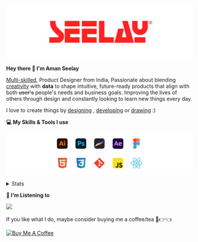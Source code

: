 [![banner](./images/seelay.svg)](https://www.seelay.in)

**Hey there 👋 I'm Aman Seelay**

[Multi-skilled](https://www.seelay.in/#skills), Product Designer from India, Passionate about blending [creativity](https://illustrations.seelay.in) with <b>data</b> to shape intuitive, future-ready products that align with both <s>user's</s> people's needs and business goals. Improving the lives of others through design and constantly looking to learn new things every day.

I love to create things by [designing](https://www.seelay.in/#work) , [developing](https://www.seelay.in/#projects) or [drawing](https://art.seelay.in) :)

**💻 My Skills & Tools I use**

[![banner](./images/skills&tools.svg)](https://www.seelay.in/about)

<details>
  <summary>Stats</summary>

---

<!--START_SECTION:waka-->
![Profile Views](http://img.shields.io/badge/Profile%20Views-1-blue)

**🐱 My GitHub Data** 

> 📦 824.8 kB Used in GitHub's Storage 
 > 
> 🏆 1,656 Contributions in the Year 2025
 > 
> 💼 Opted to Hire
 > 
> 📜 1 Public Repository 
 > 
> 🔑 27 Private Repository 
 > 
**I'm a Night 🦉** 

```text
🌞 Morning                586 commits         ███░░░░░░░░░░░░░░░░░░░░░░   12.42 % 
🌆 Daytime                574 commits         ███░░░░░░░░░░░░░░░░░░░░░░   12.17 % 
🌃 Evening                1452 commits        ████████░░░░░░░░░░░░░░░░░   30.78 % 
🌙 Night                  2106 commits        ███████████░░░░░░░░░░░░░░   44.64 % 
```
📅 **I'm Most Productive on Sunday** 

```text
Monday                   634 commits         ███░░░░░░░░░░░░░░░░░░░░░░   13.44 % 
Tuesday                  719 commits         ████░░░░░░░░░░░░░░░░░░░░░   15.24 % 
Wednesday                678 commits         ████░░░░░░░░░░░░░░░░░░░░░   14.37 % 
Thursday                 661 commits         ████░░░░░░░░░░░░░░░░░░░░░   14.01 % 
Friday                   498 commits         ███░░░░░░░░░░░░░░░░░░░░░░   10.56 % 
Saturday                 659 commits         ███░░░░░░░░░░░░░░░░░░░░░░   13.97 % 
Sunday                   869 commits         █████░░░░░░░░░░░░░░░░░░░░   18.42 % 
```


📊 **This Week I Spent My Time On** 

```text
🕑︎ Time Zone: Asia/Kolkata

💬 Programming Languages: 
Other                    8 hrs 9 mins        ███████████████████░░░░░░   76.42 % 
JavaScript               2 hrs 23 mins       ██████░░░░░░░░░░░░░░░░░░░   22.40 % 
JSON                     7 mins              ░░░░░░░░░░░░░░░░░░░░░░░░░   01.18 % 

🔥 Editors: 
Chrome                   7 hrs 13 mins       █████████████████░░░░░░░░   67.67 % 
Cursor                   1 hr 59 mins        █████░░░░░░░░░░░░░░░░░░░░   18.69 % 
Edge                     58 mins             ██░░░░░░░░░░░░░░░░░░░░░░░   09.15 % 
VS Code                  28 mins             █░░░░░░░░░░░░░░░░░░░░░░░░   04.48 % 

💻 Operating System: 
Windows                  10 hrs 40 mins      █████████████████████████   100.00 % 
```

**I Mostly Code in JavaScript** 

```text
JavaScript               17 repos            ███████████████░░░░░░░░░░   58.62 % 
TypeScript               5 repos             ████░░░░░░░░░░░░░░░░░░░░░   17.24 % 
HTML                     4 repos             ███░░░░░░░░░░░░░░░░░░░░░░   13.79 % 
Java                     2 repos             ██░░░░░░░░░░░░░░░░░░░░░░░   06.90 % 
Astro                    1 repo              █░░░░░░░░░░░░░░░░░░░░░░░░   03.45 % 
```




 Last Updated on 25/07/2025 06:57:40 UTC
<!--END_SECTION:waka-->

---

 </details>

**🎵 I'm Listening to**

<object data="https://now-play.vercel.app/api/generate?uid=7a17a86e-d6b7-43b5-8d9c-1d6dae42a779" >

  <img src="https://now-play.vercel.app/api/generate?uid=7a17a86e-d6b7-43b5-8d9c-1d6dae42a779" />

</object>

If you like what I do, maybe consider buying me a coffee/tea 🥺👉👈

<a href="https://www.buymeacoffee.com/seelay" target="_blank"><img src="https://cdn.buymeacoffee.com/buttons/v2/default-red.png" alt="Buy Me A Coffee" width="150" ></a>
